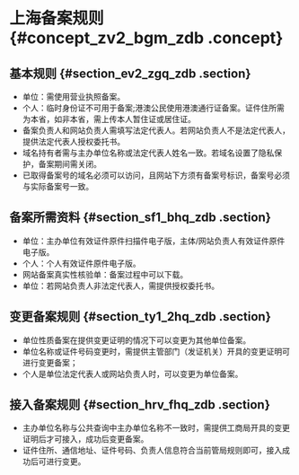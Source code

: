 # 上海备案规则 {#concept_zv2_bgm_zdb .concept}

## 基本规则 {#section_ev2_zgq_zdb .section}

-   单位：需使用营业执照备案。
-   个人：临时身份证不可用于备案;港澳公民使用港澳通行证备案。证件住所需为本省，如非本省，需上传本人暂住证或居住证。
-   备案负责人和网站负责人需填写法定代表人。若网站负责人不是法定代表人，提供法定代表人授权委托书。
-   域名持有者需与主办单位名称或法定代表人姓名一致。若域名设置了隐私保护，备案期间需关闭。
-   已取得备案号的域名必须可以访问，且网站下方须有备案号标识，备案号必须与实际备案号一致。

## 备案所需资料 {#section_sf1_bhq_zdb .section}

-   单位：主办单位有效证件原件扫描件电子版，主体/网站负责人有效证件原件电子版。
-   个人：个人有效证件原件电子版。
-   网站备案真实性核验单：备案过程中可以下载。
-   单位：若网站负责人非法定代表人，需提供授权委托书。

## 变更备案规则 {#section_ty1_2hq_zdb .section}

-   单位性质备案在提供变更证明的情况下可以变更为其他单位备案。
-   单位名称或证件号码变更时，需提供主管部门（发证机关）开具的变更证明可进行变更备案；
-   个人是单位法定代表人或网站负责人时，可以变更为单位备案。

## 接入备案规则 {#section_hrv_fhq_zdb .section}

-   主办单位名称与公共查询中主办单位名称不一致时，需提供工商局开具的变更证明后才可接入，成功后变更备案。
-   证件住所、通信地址、证件号码、负责人信息符合当前管局规则即可，接入成功后可进行变更。

